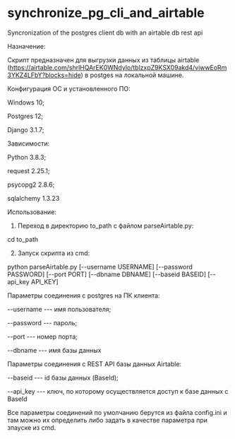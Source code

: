# synchronize_pg_cli_and_airtable
Syncronization of the postgres client db with an airtable db rest api


Назначение:

Скрипт предназначен для выгрузки данных из таблицы airtable (https://airtable.com/shrlHQArEK0WNdylo/tblzxpZ9KSX09akd4/viwwEoRm3YKZ4LFbY?blocks=hide) в postges на локальной машине.




Конфигурация ОС и установленного ПО:

Windows 10;

Postgres 12;

Django 3.1.7;

Зависимости:

Python 3.8.3;

request 2.25.1;

psycopg2 2.8.6;

sqlalchemy 1.3.23




Использование:

1) Переход в директорию to_path с файлом parseAirtable.py:


cd to_path


2) Запуск скрипта из cmd:


python parseAirtable.py [--username USERNAME] [--password PASSWORD] [--port PORT] [--dbname DBNAME] [--baseid BASEID] [--api_key API_KEY]


Параметры соединения с postgres на ПК клиента:


--username --- имя пользователя;

--password --- пароль;

--port --- номер порта;

--dbname --- имя базы данных

Параметры соединения с REST API базы данных Airtable:

--baseid --- id базы данных (BaseId);

--api_key --- ключ, по которому осуществляется доступ к базе данных с BaseId



Все параметры соединений по умолчанию берутся из файла config.ini и там можно их определить либо задать в качестве параметра при зпауске из cmd.
